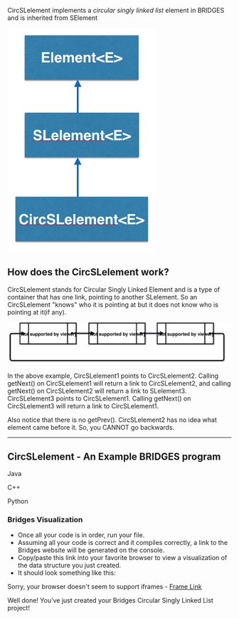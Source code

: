 CircSLelement<E> implements a _circular singly linked list_ element in BRIDGES and is inherited from SElement<E>

  ![](./images/circ_sle.png)


  ## How does the CircSLelement<E> work?

  CircSLelement<E> stands for Circular Singly Linked Element and is a type of container that has one link, pointing to another SLelement<E>. So an CircSLelement<E> "knows" who it is pointing at but it does not know who is pointing at it(if any).

  ![](./images/svg/csl.svg)

  In the above example, CircSLelement1 points to CircSLelement2. Calling getNext() on CircSLelement1 will return a link to CircSLelement2, and calling getNext() on CircSLelement2 will return a link to SLelement3. CircSLelement3 points to CircSLelement1. Calling getNext() on CircSLelement3 will return a link to CircSLelement1.

  Also notice that there is no getPrev(). CircSLelement2 has no idea what element came before it. So, you CANNOT go backwards.

  - - -

  ## CircSLelement - An Example BRIDGES program

  Java

  C++

  Python

  ### Bridges Visualization

  -   Once all your code is in order, run your file.
  -   Assuming all your code is correct and it compiles correctly, a link to the Bridges website will be generated on the console.
  -   Copy/paste this link into your favorite browser to view a visualization of the data structure you just created.
  -   It should look something like this:

  <p>Sorry, your browser doesn't seem to support iframes - <a href="/assignments/105/bridges_public">Frame Link</a> </p>

  Well done! You’ve just created your Bridges Circular Singly Linked List project!
